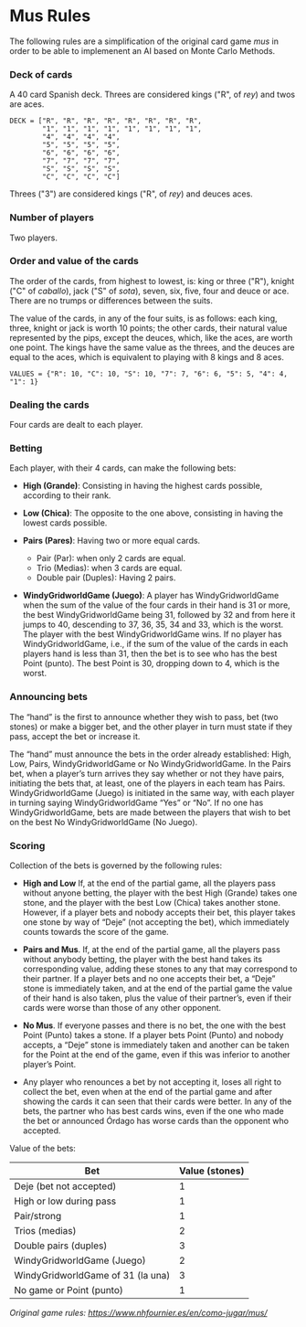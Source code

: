 # Mus Rules
The following rules are a simplification of the original card game _mus_ in order to be able to implemenent an AI based on 
Monte Carlo Methods.

### Deck of cards
A 40 card Spanish deck. Threes are considered kings ("R", of _rey_) and twos are aces.

```
DECK = ["R", "R", "R", "R", "R", "R", "R", "R",
        "1", "1", "1", "1", "1", "1", "1", "1",
        "4", "4", "4", "4",
        "5", "5", "5", "5",
        "6", "6", "6", "6",
        "7", "7", "7", "7",
        "S", "S", "S", "S",
        "C", "C", "C", "C"]
```

Threes ("3") are considered kings ("R", of _rey_) and deuces aces.

### Number of players
Two players.

### Order and value of the cards
The order of the cards, from highest to lowest, is: king or three ("R"), knight ("C" of _caballo_), jack 
("S" of _sota_), seven, six, five, four and deuce or ace. There are no trumps or differences between the suits.

The value of the cards, in any of the four suits, is as follows: each king, three, knight or jack is worth 10 points; 
the other cards, their natural value represented by the pips, except the deuces, which, like the aces, are worth one 
point. The kings have the same value as the threes, and the deuces are equal to the aces, which is equivalent to playing 
with 8 kings and 8 aces.

`VALUES = {"R": 10, "C": 10, "S": 10, "7": 7, "6": 6, "5": 5, "4": 4, "1": 1}`
### Dealing the cards
Four cards are dealt to each player.

### Betting
Each player, with their 4 cards, can make the following bets:

* **High (Grande)**: Consisting in having the highest cards possible, according to their rank.
* **Low (Chica)**: The opposite to the one above, consisting in having the lowest cards possible.
* **Pairs (Pares)**: Having two or more equal cards.
    * Pair (Par): when only 2 cards are equal.
    * Trio (Medias): when 3 cards are equal.
    * Double pair (Duples): Having 2 pairs.
    
* **WindyGridworldGame (Juego)**: A player has WindyGridworldGame when the sum of the value of the four cards in their hand is 31 or more, the best 
  WindyGridworldGame being 31, followed by 32 and from here it jumps to 40, descending to 37, 36, 35, 34 and 33, which is the worst. 
  The player with the best WindyGridworldGame wins. If no player has WindyGridworldGame, i.e., if the sum of the value of the cards in each players 
  hand is less than 31, then the bet is to see who has the best Point (punto). The best Point is 30, dropping down to 4, 
  which is the worst.
  
### Announcing bets
The “hand” is the first to announce whether they wish to pass, bet (two stones) or make a bigger bet, and the 
other player in turn must state if they pass, accept the bet or increase it.

The “hand” must announce the bets in the order already established: High, Low, Pairs, WindyGridworldGame or No WindyGridworldGame. In the Pairs bet, 
when a player’s turn arrives they say whether or not they have pairs, initiating the bets that, at least, one of the 
players in each team has Pairs. WindyGridworldGame (Juego) is initiated in the same way, with each player in turning saying WindyGridworldGame 
“Yes” or “No”. If no one has WindyGridworldGame, bets are made between the players that wish to bet on the best No WindyGridworldGame (No Juego).

### Scoring
Collection of the bets is governed by the following rules:
* **High and Low** If, at the end of the partial game, all the players pass without anyone betting, the player with the 
  best High (Grande) takes one stone, and the player with the best Low (Chica) takes another stone. However, if a 
  player bets and nobody accepts their bet, this player takes one stone by way of “Deje” (not accepting the bet), which 
  immediately counts towards the score of the game.
  
* **Pairs and Mus**. If, at the end of the partial game, all the players pass without anybody betting, the player with 
  the best hand takes its corresponding value, adding these stones to any that may correspond to their partner. If a 
  player bets and no one accepts their bet, a “Deje” stone is immediately taken, and at the end of the partial game the 
  value of their hand is also taken, plus the value of their partner’s, even if their cards were worse than those of any 
  other opponent.
  
* **No Mus**. If everyone passes and there is no bet, the one with the best Point (Punto) takes a stone. If a player 
  bets Point (Punto) and nobody accepts, a “Deje” stone is immediately taken and another can be taken for the Point at 
  the end of the game, even if this was inferior to another player’s Point.
  
* Any player who renounces a bet by not accepting it, loses all right to collect the bet, even when at the end of 
  the partial game and after showing the cards it can seen that their cards were better. In any of the bets, the 
  partner who has best cards wins, even if the one who made the bet or announced Órdago has worse cards than the 
  opponent who accepted.
  
Value of the bets:

Bet  | Value (stones)
------------- | -------------
Deje (bet not accepted) | 1
High or low during pass | 1
Pair/strong | 1
Trios (medias) | 2
Double pairs (duples) | 3
WindyGridworldGame (Juego) | 2
WindyGridworldGame of 31 (la una) | 3
No game or Point (punto) | 1


_Original game rules: https://www.nhfournier.es/en/como-jugar/mus/_ 
